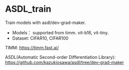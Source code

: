 # ASDL_train
Train models with asdl/dev-grad-maker.

- Models： supported from timm. vit-b16, vit-tiny.
- Dataset: CIFAR10, CIFAR100

TIMM:
https://timm.fast.ai/

ASDL(Automatic Second-order Differentiation Library):
https://github.com/kazukiosawa/asdl/tree/dev-grad-maker
